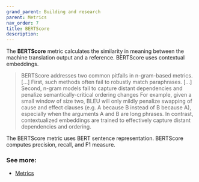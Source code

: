 ```yaml
---
grand_parent: Building and research
parent: Metrics
nav_order: 7
title: BERTScore
description:
---
```


The **BERTScore** metric calculates the similarity in meaning between the machine translation output and a reference.
BERTScore uses contextual embeddings.

> BERTScore addresses two common pitfalls in n-gram-based metrics. [...] First, such methods often fail to robustly match paraphrases. [...] Second, n-gram models fail to capture distant dependencies and penalize semantically-critical ordering changes For example, given a small window of size two, BLEU will only mildly penalize swapping of cause and effect clauses (e.g. A because B instead of B because A), especially when the arguments A and B are long phrases. In contrast, contextualized embeddings are trained to effectively capture distant dependencies and ordering.

The BERTScore metric uses BERT sentence representation.
BERTScore computes precision, recall, and F1 measure.

### See more:

- [Metrics](/../resources/publications#metrics)
